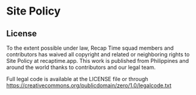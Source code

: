 # Site Policy

## License

To the extent possible under law, Recap Time squad members and contributors has waived all copyright and related or neighboring rights to Site Policy at recaptime.app. This work is published from Philippines and around the world thanks to contributors and our legal team.

Full legal code is available at the LICENSE file or through <https://creativecommons.org/publicdomain/zero/1.0/legalcode.txt>
